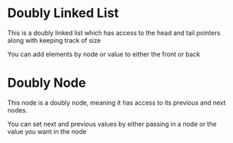 # Doubly Linked List
This is a doubly linked list which has access to the head and tail pointers along with keeping track of size

You can add elements by node or value to either the front or back

# Doubly Node
This node is a doubly node, meaning it has access to its previous and next nodes.

You can set next and previous values by either passing in a node or the value you want in the node
